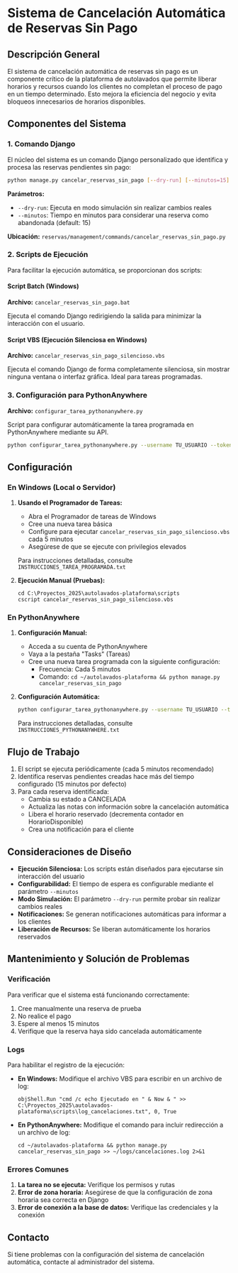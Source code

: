 # Sistema de Cancelación Automática de Reservas Sin Pago

## Descripción General

El sistema de cancelación automática de reservas sin pago es un componente crítico de la plataforma de autolavados que permite liberar horarios y recursos cuando los clientes no completan el proceso de pago en un tiempo determinado. Esto mejora la eficiencia del negocio y evita bloqueos innecesarios de horarios disponibles.

## Componentes del Sistema

### 1. Comando Django

El núcleo del sistema es un comando Django personalizado que identifica y procesa las reservas pendientes sin pago:

```bash
python manage.py cancelar_reservas_sin_pago [--dry-run] [--minutos=15]
```

**Parámetros:**
- `--dry-run`: Ejecuta en modo simulación sin realizar cambios reales
- `--minutos`: Tiempo en minutos para considerar una reserva como abandonada (default: 15)

**Ubicación:** `reservas/management/commands/cancelar_reservas_sin_pago.py`

### 2. Scripts de Ejecución

Para facilitar la ejecución automática, se proporcionan dos scripts:

#### Script Batch (Windows)

**Archivo:** `cancelar_reservas_sin_pago.bat`

Ejecuta el comando Django redirigiendo la salida para minimizar la interacción con el usuario.

#### Script VBS (Ejecución Silenciosa en Windows)

**Archivo:** `cancelar_reservas_sin_pago_silencioso.vbs`

Ejecuta el comando Django de forma completamente silenciosa, sin mostrar ninguna ventana o interfaz gráfica. Ideal para tareas programadas.

### 3. Configuración para PythonAnywhere

**Archivo:** `configurar_tarea_pythonanywhere.py`

Script para configurar automáticamente la tarea programada en PythonAnywhere mediante su API.

```bash
python configurar_tarea_pythonanywhere.py --username TU_USUARIO --token TU_TOKEN_API [--intervalo=5]
```

## Configuración

### En Windows (Local o Servidor)

1. **Usando el Programador de Tareas:**
   - Abra el Programador de tareas de Windows
   - Cree una nueva tarea básica
   - Configure para ejecutar `cancelar_reservas_sin_pago_silencioso.vbs` cada 5 minutos
   - Asegúrese de que se ejecute con privilegios elevados

   Para instrucciones detalladas, consulte `INSTRUCCIONES_TAREA_PROGRAMADA.txt`

2. **Ejecución Manual (Pruebas):**
   ```
   cd C:\Proyectos_2025\autolavados-plataforma\scripts
   cscript cancelar_reservas_sin_pago_silencioso.vbs
   ```

### En PythonAnywhere

1. **Configuración Manual:**
   - Acceda a su cuenta de PythonAnywhere
   - Vaya a la pestaña "Tasks" (Tareas)
   - Cree una nueva tarea programada con la siguiente configuración:
     - Frecuencia: Cada 5 minutos
     - Comando: `cd ~/autolavados-plataforma && python manage.py cancelar_reservas_sin_pago`

2. **Configuración Automática:**
   ```bash
   python configurar_tarea_pythonanywhere.py --username TU_USUARIO --token TU_TOKEN_API
   ```

   Para instrucciones detalladas, consulte `INSTRUCCIONES_PYTHONANYWHERE.txt`

## Flujo de Trabajo

1. El script se ejecuta periódicamente (cada 5 minutos recomendado)
2. Identifica reservas pendientes creadas hace más del tiempo configurado (15 minutos por defecto)
3. Para cada reserva identificada:
   - Cambia su estado a CANCELADA
   - Actualiza las notas con información sobre la cancelación automática
   - Libera el horario reservado (decrementa contador en HorarioDisponible)
   - Crea una notificación para el cliente

## Consideraciones de Diseño

- **Ejecución Silenciosa:** Los scripts están diseñados para ejecutarse sin interacción del usuario
- **Configurabilidad:** El tiempo de espera es configurable mediante el parámetro `--minutos`
- **Modo Simulación:** El parámetro `--dry-run` permite probar sin realizar cambios reales
- **Notificaciones:** Se generan notificaciones automáticas para informar a los clientes
- **Liberación de Recursos:** Se liberan automáticamente los horarios reservados

## Mantenimiento y Solución de Problemas

### Verificación

Para verificar que el sistema está funcionando correctamente:

1. Cree manualmente una reserva de prueba
2. No realice el pago
3. Espere al menos 15 minutos
4. Verifique que la reserva haya sido cancelada automáticamente

### Logs

Para habilitar el registro de la ejecución:

- **En Windows:** Modifique el archivo VBS para escribir en un archivo de log:
  ```vbs
  objShell.Run "cmd /c echo Ejecutado en " & Now & " >> C:\Proyectos_2025\autolavados-plataforma\scripts\log_cancelaciones.txt", 0, True
  ```

- **En PythonAnywhere:** Modifique el comando para incluir redirección a un archivo de log:
  ```
  cd ~/autolavados-plataforma && python manage.py cancelar_reservas_sin_pago >> ~/logs/cancelaciones.log 2>&1
  ```

### Errores Comunes

1. **La tarea no se ejecuta:** Verifique los permisos y rutas
2. **Error de zona horaria:** Asegúrese de que la configuración de zona horaria sea correcta en Django
3. **Error de conexión a la base de datos:** Verifique las credenciales y la conexión

## Contacto

Si tiene problemas con la configuración del sistema de cancelación automática, contacte al administrador del sistema.